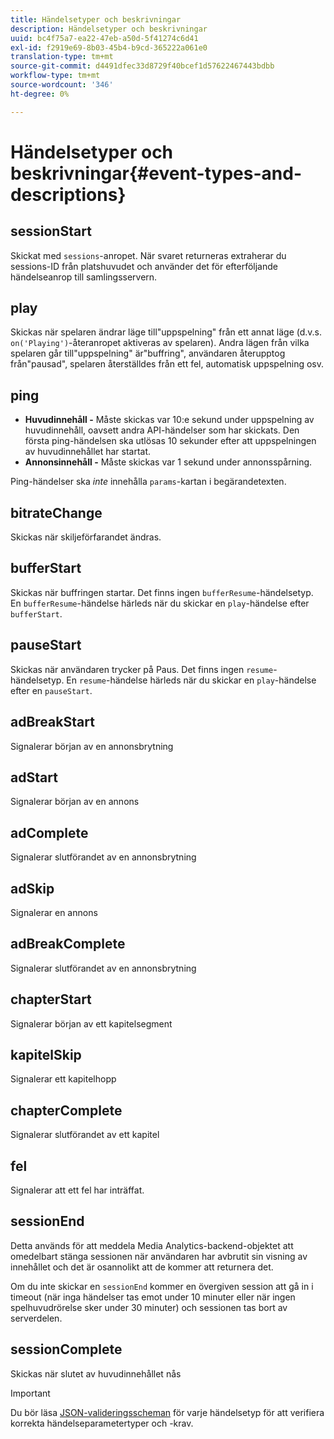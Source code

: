 ```yaml
---
title: Händelsetyper och beskrivningar
description: Händelsetyper och beskrivningar
uuid: bc4f75a7-ea22-47eb-a50d-5f41274c6d41
exl-id: f2919e69-8b03-45b4-b9cd-365222a061e0
translation-type: tm+mt
source-git-commit: d4491dfec33d8729f40bcef1d57622467443bdbb
workflow-type: tm+mt
source-wordcount: '346'
ht-degree: 0%

---
```


# Händelsetyper och beskrivningar{#event-types-and-descriptions}

## sessionStart

Skickat med `sessions`-anropet. När svaret returneras extraherar du sessions-ID från platshuvudet och använder det för efterföljande händelseanrop till samlingsservern.

## play

Skickas när spelaren ändrar läge till&quot;uppspelning&quot; från ett annat läge (d.v.s. `on('Playing')`-återanropet aktiveras av spelaren). Andra lägen från vilka spelaren går till&quot;uppspelning&quot; är&quot;buffring&quot;, användaren återupptog från&quot;pausad&quot;, spelaren återställdes från ett fel, automatisk uppspelning osv.

## ping

* **Huvudinnehåll -** Måste skickas var 10:e sekund under uppspelning av huvudinnehåll, oavsett andra API-händelser som har skickats. Den första ping-händelsen ska utlösas 10 sekunder efter att uppspelningen av huvudinnehållet har startat.
* **Annonsinnehåll -** Måste skickas var 1 sekund under annonsspårning.

Ping-händelser ska *inte* innehålla `params`-kartan i begärandetexten.

## bitrateChange

Skickas när skiljeförfarandet ändras.

## bufferStart

Skickas när buffringen startar. Det finns ingen `bufferResume`-händelsetyp. En `bufferResume`-händelse härleds när du skickar en `play`-händelse efter `bufferStart`.

## pauseStart

Skickas när användaren trycker på Paus. Det finns ingen `resume`-händelsetyp. En `resume`-händelse härleds när du skickar en `play`-händelse efter en `pauseStart`.

## adBreakStart

Signalerar början av en annonsbrytning

## adStart

Signalerar början av en annons

## adComplete

Signalerar slutförandet av en annonsbrytning

## adSkip

Signalerar en annons

## adBreakComplete

Signalerar slutförandet av en annonsbrytning

## chapterStart

Signalerar början av ett kapitelsegment

## kapitelSkip

Signalerar ett kapitelhopp

## chapterComplete

Signalerar slutförandet av ett kapitel

## fel

Signalerar att ett fel har inträffat.

## sessionEnd

Detta används för att meddela Media Analytics-backend-objektet att omedelbart stänga sessionen när användaren har avbrutit sin visning av innehållet och det är osannolikt att de kommer att returnera det.

Om du inte skickar en `sessionEnd` kommer en övergiven session att gå in i timeout (när inga händelser tas emot under 10 minuter eller när ingen spelhuvudrörelse sker under 30 minuter) och sessionen tas bort av serverdelen.

## sessionComplete

Skickas när slutet av huvudinnehållet nås

>[!IMPORTANT]
>
>Du bör läsa [JSON-valideringsscheman](/help/media-collection-api/mc-api-ref/mc-api-json-validation.md) för varje händelsetyp för att verifiera korrekta händelseparametertyper och -krav.
